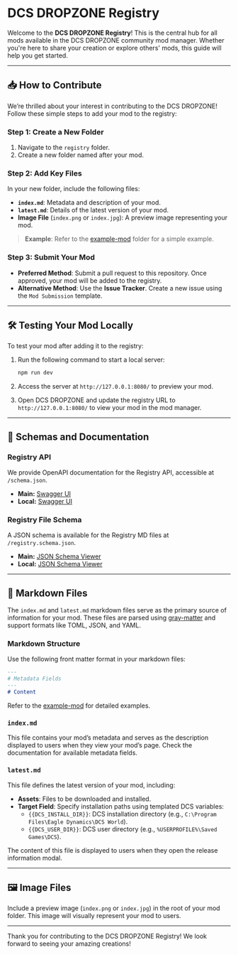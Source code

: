 # DCS DROPZONE Registry

Welcome to the **DCS DROPZONE Registry**! This is the central hub for all mods available in the DCS DROPZONE community mod manager. Whether you're here to share your creation or explore others' mods, this guide will help you get started.

---

## 📥 How to Contribute

We’re thrilled about your interest in contributing to the DCS DROPZONE! Follow these simple steps to add your mod to the registry:

### Step 1: Create a New Folder
1. Navigate to the `registry` folder.
2. Create a new folder named after your mod.

### Step 2: Add Key Files
In your new folder, include the following files:
- **`index.md`**: Metadata and description of your mod.
- **`latest.md`**: Details of the latest version of your mod.
- **Image File** (`index.png` or `index.jpg`): A preview image representing your mod.

> **Example**: Refer to the [example-mod](registry/example-mod) folder for a simple example.

### Step 3: Submit Your Mod
- **Preferred Method**: Submit a pull request to this repository. Once approved, your mod will be added to the registry.
- **Alternative Method**: Use the **Issue Tracker**. Create a new issue using the `Mod Submission` template.

---

## 🛠️ Testing Your Mod Locally

To test your mod after adding it to the registry:

1. Run the following command to start a local server:
   ```bash
   npm run dev
   ```

2. Access the server at `http://127.0.0.1:8080/` to preview your mod.

3. Open DCS DROPZONE and update the registry URL to `http://127.0.0.1:8080/` to view your mod in the mod manager.

---

## 📜 Schemas and Documentation

### Registry API
We provide OpenAPI documentation for the Registry API, accessible at `/schema.json`.

- **Main:** [Swagger UI](https://petstore.swagger.io/?url=https://dcs-mod-manager-registry.pages.dev/schema.json)
- **Local:** [Swagger UI](https://petstore.swagger.io/?url=http://127.0.0.1:8080/schema.json)

### Registry File Schema
A JSON schema is available for the Registry MD files at `/registry.schema.json`.

- **Main:** [JSON Schema Viewer](https://json-schema.app/view/%23?url=https%3A%2F%2Fdcs-mod-manager-registry.pages.dev%2Fregistry.schema.json)
- **Local:** [JSON Schema Viewer](https://json-schema.app/view/%23?url=http%3A%2F%2F127.0.0.1%3A8080%2Fregistry.schema.json)

---

## 📝 Markdown Files

The `index.md` and `latest.md` markdown files serve as the primary source of information for your mod. These files are parsed using [gray-matter](https://www.npmjs.com/package/gray-matter) and support formats like TOML, JSON, and YAML.

### Markdown Structure
Use the following front matter format in your markdown files:
```markdown
---
# Metadata Fields
---
# Content
```
Refer to the [example-mod](registry/example-mod) for detailed examples.

### `index.md`
This file contains your mod’s metadata and serves as the description displayed to users when they view your mod’s page. Check the documentation for available metadata fields.

### `latest.md`
This file defines the latest version of your mod, including:
- **Assets**: Files to be downloaded and installed.
- **Target Field**: Specify installation paths using templated DCS variables:
    - `{{DCS_INSTALL_DIR}}`: DCS installation directory (e.g., `C:\Program Files\Eagle Dynamics\DCS World`).
    - `{{DCS_USER_DIR}}`: DCS user directory (e.g., `%USERPROFILE%\Saved Games\DCS`).

The content of this file is displayed to users when they open the release information modal.

---

## 🖼️ Image Files

Include a preview image (`index.png` or `index.jpg`) in the root of your mod folder. This image will visually represent your mod to users.

---

Thank you for contributing to the DCS DROPZONE Registry! We look forward to seeing your amazing creations!

